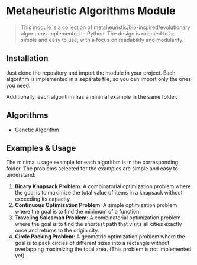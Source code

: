 # Metaheuristic Algorithms Module

> This module is a collection of metaheuristic/bio-inspired/evolutionary algorithms implemented in Python. The design is oriented to be simple and easy to use, with a focus on readability and modularity.

## Installation

Just clone the repository and import the module in your project. Each algorithm is implemented in a separate file, so you can import only the ones you need.

Additionally, each algorithm has a minimal example in the same folder.

## Algorithms

- [Genetic Algorithm](GeneticAlgorithm/)


## Examples & Usage

The minimal usage example for each algorithm is in the corresponding folder. The problems selected for the examples are simple and easy to understand:
1. **Binary Knapsack Problem**: A combinatorial optimization problem where the goal is to maximize the total value of items in a knapsack without exceeding its capacity.
2. **Continuous Optimization Problem**: A simple optimization problem where the goal is to find the minimum of a function.
3. **Traveling Salesman Problem**: A combinatorial optimization problem where the goal is to find the shortest path that visits all cities exactly once and returns to the origin city.
4. **Circle Packing Problem**: A geometric optimization problem where the goal is to pack circles of different sizes into a rectangle without overlapping maximizing the total area. (This problem is not implemented yet).
